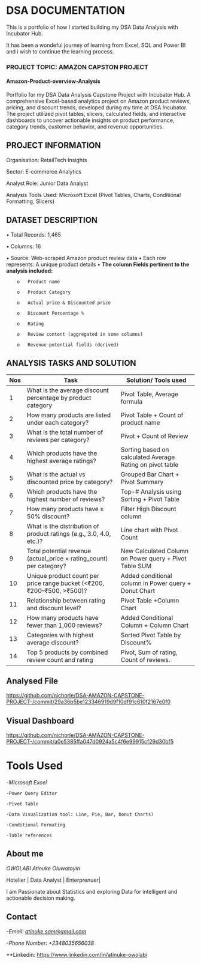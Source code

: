 # DSA DOCUMENTATION

This is a portfolio of how I started  building  my DSA Data Analysis with Incubator Hub.

It has been a wondeful journey of learning from Excel, SQL and Power BI and i wish to continue the learning process.


### PROJECT TOPIC: AMAZON CAPSTON PROJECT

#### Amazon-Product-overview-Analysis
Portfolio for my DSA Data Analysis Capstone Project with Incubator Hub. A comprehensive Excel-based analytics project on Amazon product reviews, pricing, and discount trends, developed during my time at DSA Incubator. The project utilized pivot tables, slicers, calculated fields, and interactive dashboards to uncover actionable insights on product performance, category trends, customer behavior, and revenue opportunities.

## PROJECT INFORMATION
 
Organisation: RetailTech Insights
 
Sector: E-commerce Analytics

Analyst Role: Junior Data Analyst

Analysis Tools Used: Microsoft Excel (Pivot Tables, Charts, Conditional Formatting, Slicers)

## DATASET DESCRIPTION
•	Total Records: 1,465

•	Columns: 16

•	Source: Web-scraped Amazon product review data
•	Each row represents: A unique product details
•	**The column Fields pertinent to the analysis included:**

        o	Product name
        
        o	Product Category
        
        o	Actual price & Discounted price
        
        o	Discount Percentage %
        
        o	Rating   
        
        o	Review content (aggregated in some columns)
        
        o	Revenue potential fields (derived)
        
## ANALYSIS TASKS AND SOLUTION
|Nos| Task | Solution/ Tools used|
|---|-------|----------------------|
|1| What is the average discount percentage by product category| Pivot Table, Average formula
|2| How many products are listed under each category?|	Pivot Table + Count of product name
|3|	What is the total number of reviews per category?|	Pivot + Count of Review
|4| Which products have the highest average ratings?|	Sorting based on calculated Average Rating on pivot table
|5|	What is the actual vs discounted price by category?|	Grouped Bar Chart + Pivot Summary
|6|	Which products have the highest number of reviews?|	Top-# Analysis using Sorting + Pivot Table
|7|	How many products have ≥ 50% discount?|	Filter High Discount column
|8|	What is the distribution of product ratings (e.g., 3.0, 4.0, etc.)?|	Line chart with Pivot Count
|9|	Total potential revenue (actual_price × rating_count) per category?|	New Calculated Column on Power query + Pivot Table SUM
|10| Unique product count per price range bucket (<₹200, ₹200–₹500, >₹500)?| Added conditional column in Power query + Donut Chart
|11| Relationship between rating and discount level?|	Pivot Table +Column Chart
|12| How many products have fewer than 1,000 reviews?|	Added Conditional Column + Column Chart
|13| Categories with highest average discount?|	Sorted Pivot Table by Discount%
|14| Top 5 products by combined review count and rating| Pivot, Sum of rating, Count of reviews.

## Analysed File

https://github.com/nichorle/DSA-AMAZON-CAPSTONE-PROJECT-/commit/29a36b5be123346919d9f10df91c610f2167e0f0

## Visual Dashboard

https://github.com/nichorle/DSA-AMAZON-CAPSTONE-PROJECT-/commit/a0e5385ffa047d0924a5c4f6e99915cf29d30bf5

# Tools Used
-*Microsoft Excel*

    -Power Query Editor
    
    -Pivot Table
    
    -Data Visualization tool: Line, Pie, Bar, Donut Charts)
    
    -Conditional Formating
    
    -Table references


## About me
*OWOLABI Atinuke Oluwatoyin*

Hotelier | Data Analyst | Enterprenuer| 

I am Passionate about Statistics and exploring Data for intelligent and actionable decision making.


## Contact
*-Email: atinuke.sam@gmail.com*

*-Phone Number: ‪+2348035656038‬*

**Linkedin: https://www.linkedin.com/in/atinuke-owolabi 
